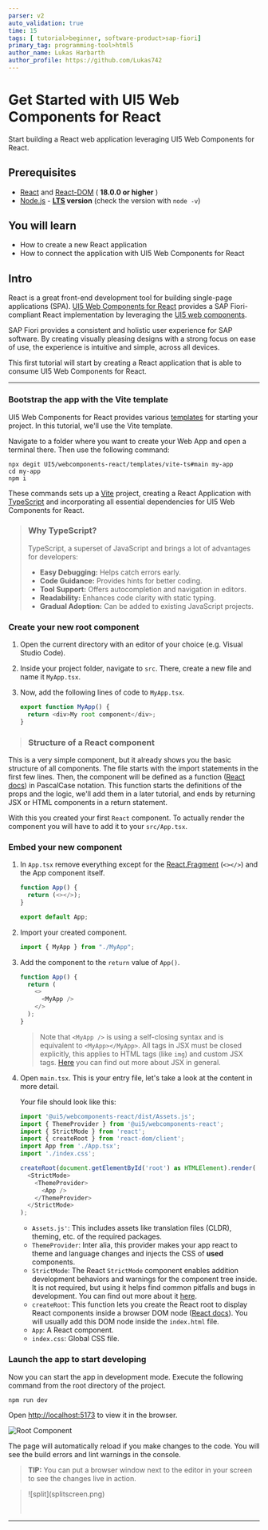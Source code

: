 ```yaml
---
parser: v2
auto_validation: true
time: 15
tags: [ tutorial>beginner, software-product>sap-fiori]
primary_tag: programming-tool>html5
author_name: Lukas Harbarth
author_profile: https://github.com/Lukas742
---
```



# Get Started with UI5 Web Components for React
<!-- description --> Start building a React web application leveraging UI5 Web Components for React.

## Prerequisites
- [React](https://www.npmjs.com/package/react) and [React-DOM](https://www.npmjs.com/package/react-dom) ( **18.0.0 or higher** )
- [Node.js](https://nodejs.org/) - **[LTS](https://github.com/nodejs/release?tab=readme-ov-file#release-schedule) version** (check the version with `node -v`)


## You will learn
-  How to create a new React application
-  How to connect the application with UI5 Web Components for React


## Intro
React is a great front-end development tool for building single-page applications (SPA). [UI5 Web Components for React](https://github.com/UI5/webcomponents-react) provides a SAP Fiori-compliant React implementation by leveraging the [UI5 web components](https://github.com/UI5/webcomponents).

SAP Fiori provides a consistent and holistic user experience for SAP software. By creating visually pleasing designs with a strong focus on ease of use, the experience is intuitive and simple, across all devices.

This first tutorial will start by creating a React application that is able to consume UI5 Web Components for React.

---

### Bootstrap the app with the Vite template

UI5 Web Components for React provides various [templates](https://ui5.github.io/webcomponents-react/?path=/docs/project-templates-examples--docs) for starting your project. In this tutorial, we'll use the Vite template.

Navigate to a folder where you want to create your Web App and open a terminal there. Then use the following command:

```Shell
npx degit UI5/webcomponents-react/templates/vite-ts#main my-app
cd my-app
npm i
```

These commands sets up a [Vite](https://vitejs.dev/) project, creating a React Application with [TypeScript](https://www.typescriptlang.org/) and incorporating all essential dependencies for UI5 Web Components for React.

> ### Why TypeScript?
> 
> TypeScript, a superset of JavaScript and brings a lot of advantages for developers:
> 
> - **Easy Debugging:** Helps catch errors early.
> - **Code Guidance:** Provides hints for better coding.
> - **Tool Support:** Offers autocompletion and navigation in editors.
> - **Readability:** Enhances code clarity with static typing.
> - **Gradual Adoption:** Can be added to existing JavaScript projects.



### Create your new root component


1. Open the current directory with an editor of your choice (e.g. Visual Studio Code).

2. Inside your project folder, navigate to `src`. There, create a new file and name it `MyApp.tsx`.

3. Now, add the following lines of code to `MyApp.tsx`.

    ```TypeScript / TSX
    export function MyApp() {
      return <div>My root component</div>;
    }
    ```

> ### Structure of a React component
This is a very simple component, but it already shows you the basic structure of all components. The file starts with the import statements in the first few lines. Then, the component will be defined as a function ([React docs](https://react.dev/learn/your-first-component#defining-a-component)) in PascalCase notation. This function starts the definitions of the props and the logic, we'll add them in a later tutorial, and ends by returning JSX or HTML components in a return statement.

With this you created your first `React` component. To actually render the component you will have to add it to your `src/App.tsx`.

### Embed your new component


1. In `App.tsx` remove everything except for the [React.Fragment](https://react.dev/reference/react/Fragment) (`<></>`) and the App component itself.

    ```TypeScript / TSX
    function App() {
      return (<></>);
    }

    export default App;
    ```

2. Import your created component.

    ```TypeScript / TSX
    import { MyApp } from "./MyApp";
    ```
3. Add the component to the `return` value of `App()`.

    ```TypeScript / TSX
    function App() {
      return (
        <>
          <MyApp />
        </>
      );
    }
    ```

    > Note that `<MyApp />` is using a self-closing syntax and is equivalent to `<MyApp></MyApp>`. All tags in JSX must be closed explicitly, this applies to HTML tags (like `img`) and custom JSX tags. [Here](https://react.dev/learn/writing-markup-with-jsx) you can find out more about JSX in general.

4. Open `main.tsx`. This is your entry file, let's take a look at the content in more detail.

    Your file should look like this:

    ```TypeScript / TSX
    import '@ui5/webcomponents-react/dist/Assets.js';
    import { ThemeProvider } from '@ui5/webcomponents-react';
    import { StrictMode } from 'react';
    import { createRoot } from 'react-dom/client';
    import App from './App.tsx';
    import './index.css';
    
    createRoot(document.getElementById('root') as HTMLElement).render(
      <StrictMode>
        <ThemeProvider>
          <App />
        </ThemeProvider>
      </StrictMode>
    );
    ```
    
    - `Assets.js'`: This includes assets like translation files (CLDR), theming, etc. of the required packages.
    - `ThemeProvider`: Inter alia, this provider makes your app react to theme and language changes and injects the CSS of __used__ components.
    - `StrictMode`: The React `StrictMode` component enables addition development behaviors and warnings for the component tree inside. It is not required, but using it helps find common pitfalls and bugs in development. You can find out more about it [here](https://react.dev/reference/react/StrictMode).
    - `createRoot`: This function lets you create the React root to display React components inside a browser DOM node ([React docs](https://react.dev/reference/react-dom/client/createRoot)). You will usually add this DOM node inside the `index.html` file.
    - `App`: A React component.
    - `index.css`: Global CSS file.


### Launch the app to start developing

Now you can start the app in development mode. Execute the following command from the root directory of the project.

```Shell
npm run dev
```

Open <http://localhost:5173> to view it in the browser.

![Root Component](01_rootComponent.png)

The page will automatically reload if you make changes to the code. You will see the build errors and lint warnings in the console.

> **TIP:** You can put a browser window next to the editor in your screen to see the changes live in action.

><!-- border -->![split](splitscreen.png)
>
>&nbsp;



---
